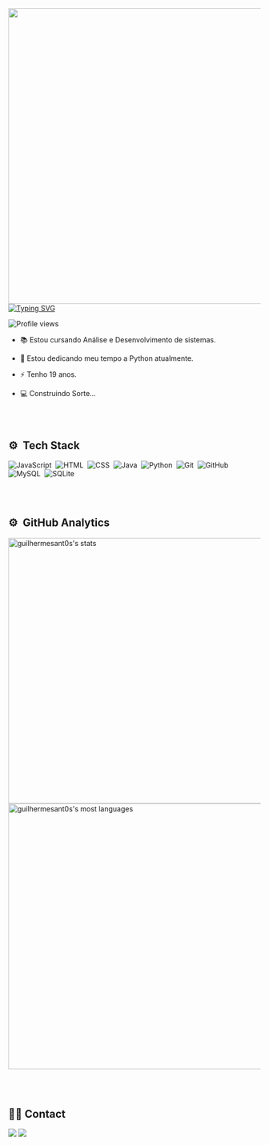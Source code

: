 <img align="right" height="590em" src="https://raw.githubusercontent.com/gist/guilhermesant0s/d41a21b72b4b6a63e81d3d2caa30d8e4/raw/e8f95341248e426e70d32cd7d3de6a1597d1eb4d/githubcard.svg"/>
<a href="https://git.io/typing-svg"><img src="https://readme-typing-svg.herokuapp.com?font=Fira+Code&pause=1000&color=FF555F&width=435&lines=Ol%C3%A1%2C+me+chamo+Guilherme." alt="Typing SVG" /></a>
<p align="left"> <img src="https://komarev.com/ghpvc/?username=guilhermesant0s&color=yellow" alt="Profile views" /> </p>


- 📚 Estou cursando Análise e Desenvolvimento de sistemas.

- 🔭 Estou dedicando meu tempo a Python atualmente.

- ⚡ Tenho 19 anos.

- 💻 Construindo Sorte...

<br><br>

## ⚙️ &nbsp;Tech Stack
![JavaScript](https://img.shields.io/badge/JavaScript-F7DF1E?style=for-the-badge&logo=javascript&logoColor=black)&nbsp;
![HTML](https://img.shields.io/badge/HTML5-E34F26?style=for-the-badge&logo=html5&logoColor=white)&nbsp;
![CSS](https://img.shields.io/badge/CSS3-1572B6?style=for-the-badge&logo=css3&logoColor=white)&nbsp;
![Java](https://img.shields.io/badge/Java-ED8B00?style=for-the-badge&logo=openjdk&logoColor=white)&nbsp;
![Python](https://img.shields.io/badge/Python-14354C?style=for-the-badge&logo=python&logoColor=white)&nbsp;
![Git](https://img.shields.io/badge/GIT-E44C30?style=for-the-badge&logo=git&logoColor=white)&nbsp;
![GitHub](https://img.shields.io/badge/GitHub-100000?style=for-the-badge&logo=github&logoColor=white)&nbsp;
![MySQL](https://img.shields.io/badge/MySQL-005C84?style=for-the-badge&logo=mysql&logoColor=white)&nbsp;
![SQLite](https://img.shields.io/badge/SQLite-07405E?style=for-the-badge&logo=sqlite&logoColor=white)&nbsp;

<br><br>

## ⚙️ &nbsp;GitHub Analytics

<p align="left">
<img width="530em" src="https://github-readme-stats.vercel.app/api?username=guilhermesant0s&show_icons=true&theme=vision-friendly-dark" alt="guilhermesant0s's stats"/>
<img width="530em" src="https://github-readme-stats.vercel.app/api/top-langs/?username=guilhermesant0s&layout=compact&theme=vision-friendly-dark" alt="guilhermesant0s's most languages"/>
</p>

<br><br>

## 👨‍💻 Contact

<a href="https://www.linkedin.com/in/guilhermesants/" target="_blank">
  <img src="https://img.shields.io/badge/-LinkedIn-%230077B5?style=for-the-badge&logo=linkedin&logoColor=white" target="_blank"></a> 
</a>
<a href = "mailto:guilherme.santos2022@outlook.com">
  <img src="https://img.shields.io/badge/Gmail-D14836?style=for-the-badge&logo=gmail&logoColor=white" target="_blank"></a>
 


